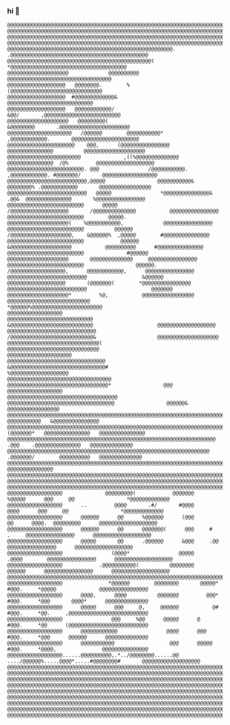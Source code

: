### hi 👋

    @@@@@@@@@@@@@@@@@@@@@@@@@@@@@@@@@@@@@@@@@@@@@@@@@@@@@@@@@@@@@@@@@@@@@@@@@@@@@@@@@@@@@@@@@@@@@@@@@@@@@@@@@@@@@@@@@@@@@@@@
    @@@@@@@@@@@@@@@@@@@@@@@@@@@@@@@@@@@@@@@@@@@@@@@@@@@@@@@@@@@@@@@@@@@@@@@@@@@@@@@@@@@@@@@@@@@@@@@@@@@@@@@@@@@@@@@@@@@@@@@@
    @@@@@@@@@@@@@@@@@@@@@@@@@@@@@@@@@@@@@@@@@@@@@@@@@@@@@@@@@@@@@@@@@@@@@@@@@@@@@@@@@@@@@@@@@@@@@@@@@@@@@@@@@@@@@@@@@@@@@@@@
    @@@@@@@@@@@@@@@@@@@@@@@@@@@@@@@@@@@@@@@@@@@@@@@@@@@@@@@@@@@@@@@@@@@@@@@@@@@@@@@@@@@@@@@@@@@@@@@@@@@@@@@@@@@@@@@@@@@@@@@@
    @@@@@@@@@@@@@@@@@@@@@@@@@@@@@@@@@@@@@@@@@@@@@@@@@@@@@@.                   .@@@@@@@@@@@@@@@@@@@@@@@@@@@@@@@@@@@@@@@@@@@@@
    @@@@@@@@@@@@@@@@@@@@@@@@@@@@@@@@@@@@@@@@@@@@@@@(                                 *@@@@@@@@@@@@@@@@@@@@@@@@@@@@@@@@@@@@@@
    @@@@@@@@@@@@@@@@@@@@             @@@@@@@@@@                                           @@@@@@@@@@@@@@@@@@@@@@@@@@@@@@@@@@
    @@@@@@@@@@@@@@@@@@@   @@@@@@@@.        %                                                 (@@@@@@@@@@@@@@@@@@@@@@@@@@@@@@
    @@@@@@@@@@@@@@@@@@@  #@@@@@@@@@@@@@&                                                        @@@@@@@@@@@@@@@@@@@@@@@@@@@@
    @@@@@@@@@@@@@@@@@@@   @@@@@@@@@@@@/                                                &@@/       ,@@@@@@@@@@@@@@@@@@@@@@@@@
    @@@@@@@@@@@@@@@@@@@@   @@@@@@@@@(                                               &@@@@@@@@       .@@@@@@@@@@@@@@@@@@@@@@@
    @@@@@@@@@@@@@@@@@@@@@   /@@@@@@        @@@@@@@@@@@*                          ,@@@@@@@@@@@@.       @@@@@@@@@@@@@@@@@@@@@@
    @@@@@@@@@@@@@@@@@@@@@@    @@@,      (@@@@@@@@@@@@@@@@                      @@@@@@@@@@@@@@@          @@@@@@@@@@@@@@@@@@@@
    @@@@@@@@@@@@@@@@@@@@@@@@              ,((%@@@@@@@@@@@@@@                @@@@@@@@@@@@@@@  /@%         @@@@@@@@@@@@@@@@@@@
    @@@@@@@@@@@@@@@@@@@@@@@@@. @@@                /@@@@@@@@@@@.            ,@@@@@@@@@@@@. #@@@@@@@/       @@@@@@@@@@@@@@@@@@
    @@@@@@@@@@@@@@@@@@@@@@@@@@,@@@@@                 @@@@@@@@@@@&            @@@@@@@@% .@@@@@@@@@@@@       @@@@@@@@@@@@@@@@@
    @@@@@@@@@@@@@@@@@@@@@@@@@@   @@@@@                *@@@@@@@@@@@@@@@&        .@@&  @@@@@@@@@@@@@@@       %@@@@@@@@@@@@@@@@
    @@@@@@@@@@@@@@@@@@@@@@@@@      @@@@@               /@@@@@@@@@@@@@@@@@@@       /@@@@@@@@@@@@@@           @@@@@@@@@@@@@@@@
    @@@@@@@@@@@@@@@@@@@@@@@@@        @@@@@.              @@@@@@@@@@@@@@@@@@@@(    %@@@@@@@@@@@,             @@@@@@@@@@@@@@@@
    @@@@@@@@@@@@@@@@@@@@@@@@@          @@@@@@             /@@@@@@@@@@@@@@@@@@@@,    &@@@@@@%  ,@@@@@        #@@@@@@@@@@@@@@@
    @@@@@@@@@@@@@@@@@@@@@@@@@            @@@@@@             &@@@@@@@@@@@@@@@@@@@@           @@@@@@@@@@      #@@@@@@@@@@@@@@@
    @@@@@@@@@@@@@@@@@@@@@@@@@              #@@@@@@            @@@@@@@@@@@@@@@@@@@@       @@@@@@@@@@@@@@     @@@@@@@@@@@@@@@@
    @@@@@@@@@@@@@@@@@@@@@@@@@                 @@@@@@.          /@@@@@@@@@@@@@@@@@@,      @@@@@@@@@@@@,      @@@@@@@@@@@@@@@@
    @@@@@@@@@@@@@@@@@@@@@@@@@@                  &@@@@@@         @@@@@@@@@@@@@@@@@@@       (@@@@@@@(        *@@@@@@@@@@@@@@@@
    @@@@@@@@@@@@@@@@@@@@@@@@@@                     @@@@@@@     @@@@@@@@@@@@@@@@@@@@*         %@,           @@@@@@@@@@@@@@@@@
    @@@@@@@@@@@@@@@@@@@@@@@@@@@                      *@@@@@@%@@@@@@@@@@@@@@@@@@@@@@@                      @@@@@@@@@@@@@@@@@@
    @@@@@@@@@@@@@@@@@@@@@@@@@@@@                        &@@@@@@@@@@@@@@@@@@@@@@@@@@@                     @@@@@@@@@@@@@@@@@@@
    @@@@@@@@@@@@@@@@@@@@@@@@@@@@@                      /@@@@@@@@@@@@@@@@@@@@@@@@@@@&                    @@@@@@@@@@@@@@@@@@@@
    @@@@@@@@@@@@@@@@@@@@@@@@@@@@@@(                  @@@@@@@@@@@@@@@@@@@@@@@@@@@@@@                    @@@@@@@@@@@@@@@@@@@@@
    @@@@@@@@@@@@@@@@@@@@@@@@@@@@@@@@              &@@@@@@@@@@@@@@@@@@@@@@@@@@@@@@@#                     %@@@@@@@@@@@@@@@@@@@
    @@@@@@@@@@@@@@@@@@@@@@@@@@@@@@@@@@          @@@@@@@@@@@@@@@@@@@@@@@@@@@@@@@@@*                 @@@    @@@@@@@@@@@@@@@@@@
    @@@@@@@@@@@@@@@@@@@@@@@@@@@@@@@@@@@@     @@@@@@@@@@@@@@@@@@@@@@@@@@@@@@@@@@@                 @@@@@@&   @@@@@@@@@@@@@@@@@
    @@@@@@@@@@@@@@@@@@@@@@@@@@@@@@@@@@@@@@@@@@@@@@@@@@@@@@@@@@@@@@@@@@@@@@@@@@@@@@@#          @@@@@@@@@@@   &@@@@@@@@@@@@@@@
    @@@@@@@@@@@@@@@@@@@@@@@@@@@@@@@@@@@@@@@@@@@@@@@@@@@@@@@@@@@@@@@@@@@@@@@    (@@@@@@@*   @@@@@@@@@@@@@@@   @@@@@@@@@@@@@@@
    @@@@@@@@@@@@@@@@@@@@@@@@@@@@@@@@@@@@@@@@@@@@@@@@@@@@@@@@@@@@@@@@@@@@           .@@@    .@@@@@@@@@@@@@@@   @@@@@@@@@@@@@@
    @@@@@@@@@@@@@@@@@@@@@@@@@@@@@@@@@@@@@@@@@@@@@@@@@@@@@@@@@@@@@@@@@@          .@@@@@@@/        @@@@@@@@@@   @@@@@@@@@@@@@@
    @@@@@@@@@@@@@@@@@@@@@@@@@@@@@@@@@@@@@@@@@@@@@@@@@@@@@@@@@@@@@@@@@@@@@@@@@@@@@@@@@@@@@@@@@@               @@@@@@@@@@@@@@@
    @@@@@@@@@@@@@@@@@@@@@@@@@@@@@@@@@@@@@@@@@@@@@@@@@@@@@@@@@@@@@@@@@@@@@@@@@@@@@@@@@@@@@@@@@@@@@@@@@@@@@@@@@@@@@@@@@@@@@@@@
    @@@@@@@@@@@@@@@@@@@@@@@@@@@@@@@@@@@@@@@@@@@@@@@@@@@@@@@@@@@@@@@@@@@@@@@@@@@@@@@@@@@@@@@@@@@@@@@@@@@@@@@@@@@@@@@@@@@@@@@@
    @@@@@@@@@@@@@@@@@@@@@@@@@@@@@@@@@@@@@@@@@@@@@@@@@@@@@@@@@@@@@@@@@@@@@@@@@@@@@@@@@@@@@@@@@@@@@@@@@@@@@@@@@@@@@@@@@@@@@@@@
    @@@@@@@@@@@@@@@@@@              @@@@@@@@@(            @@@@@@@      %@@@@@      @@@     @@                 *@@@@@@@@@@@@@
    @@@@@@@@@@@@@@@@@@      ..         @@@@       .#/       #@@@@        @@@@      @@@     @@                 *@@@@@@@@@@@@@
    @@@@@@@@@@@@@@@@@@      @@@@@@      @@      %@@@@@@      (@@@          @@      @@@@.  @@@@@@@@@      @@@@@@@@@@@@@@@@@@@
    @@@@@@@@@@@@@@@@@@      @@@@@@      @@      @@@@@@@(      @@@     #      .     @@@@@@@@@@@@@@@@      @@@@@@@@@@@@@@@@@@@
    @@@@@@@@@@@@@@@@@@      @@@@@       @@      .@@@@@@      &@@@     .@@          @@@@@@@@@@@@@@@@      @@@@@@@@@@@@@@@@@@@
    @@@@@@@@@@@@@@@@@@                (@@@@*                @@@@@     .@@@@        @@@@@@@@@@@@@@@@      @@@@@@@@@@@@@@@@@@@
    @@@@@@@@@@@@@@@@@@            .@@@@@@@@@@@(          @@@@@@@@      @@@@@@      @@@@@@@@@@@@@@@@      @@@@@@@@@@@@@@@@@@@
    @@@@@@@@@@@@@@@@@@@@@@@@@@@@@@@@@@@@@@@@@@@@@@@@@@@@@@@@@@@@@@@@@@@@@@@@@@@@@@@@@@@@@@@@@@@@@@@@@@@@@@@@@@@@@@@@@@@@@@@@
    @@@@@@@@@@@@@@@@@@               *@@@@@@        @@@@@@@@       @@@@@*     #@@@.     *@@@@@              @@@@@@@@@@@@@@@@
    @@@@@@@@@@@@@@@@@@      @@@@,      @@@@          @@@@@@@         @@@*     #@@@.     *@@@       @@@@*      @@@@@@@@@@@@@@
    @@@@@@@@@@@@@@@@@@      @@@@@      @@@     @,     @@@@@@           @#     #@@@.     *@@.     ,@@@@@@@@@@@@@@@@@@@@@@@@@@
    @@@@@@@@@@@@@@@@@@                @@@     %@@      @@@@@      @           #@@@.     *@@      (@@@@@@@@@@@@@@@@@@@@@@@@@@
    @@@@@@@@@@@@@@@@@@      @@@@@@@@@@@@                @@@@      @@@         #@@@.     *@@@      @@@@@@      @@@@@@@@@@@@@@
    @@@@@@@@@@@@@@@@@@      @@@@@@@@@@@                  @@@      @@@@@       #@@@.     *@@@@,               @@@@@@@@@@@@@@@
    @@@@@@@@@@@@@@@@@@......@@@@@@@@@@,.*../@@@@@@@@......@@ ..../@@@@@@%.....@@@@*.....#@@@@@@@@#       @@@@@@@@@@@@@@@@@@@
    @@@@@@@@@@@@@@@@@@@@@@@@@@@@@@@@@@@@@@@@@@@@@@@@@@@@@@@@@@@@@@@@@@@@@@@@@@@@@@@@@@@@@@@@@@@@@@@@@@@@@@@@@@@@@@@@@@@@@@@@
    @@@@@@@@@@@@@@@@@@@@@@@@@@@@@@@@@@@@@@@@@@@@@@@@@@@@@@@@@@@@@@@@@@@@@@@@@@@@@@@@@@@@@@@@@@@@@@@@@@@@@@@@@@@@@@@@@@@@@@@@
    @@@@@@@@@@@@@@@@@@@@@@@@@@@@@@@@@@@@@@@@@@@@@@@@@@@@@@@@@@@@@@@@@@@@@@@@@@@@@@@@@@@@@@@@@@@@@@@@@@@@@@@@@@@@@@@@@@@@@@@@
    @@@@@@@@@@@@@@@@@@@@@@@@@@@@@@@@@@@@@@@@@@@@@@@@@@@@@@@@@@@@@@@@@@@@@@@@@@@@@@@@@@@@@@@@@@@@@@@@@@@@@@@@@@@@@@@@@@@@@@@@
    @@@@@@@@@@@@@@@@@@@@@@@@@@@@@@@@@@@@@@@@@@@@@@@@@@@@@@@@@@@@@@@@@@@@@@@@@@@@@@@@@@@@@@@@@@@@@@@@@@@@@@@@@@@@@@@@@@@@@@@@
    @@@@@@@@@@@@@@@@@@@@@@@@@@@@@@@@@@@@@@@@@@@@@@@@@@@@@@@@@@@@@@@@@@@@@@@@@@@@@@@@@@@@@@@@@@@@@@@@@@@@@@@@@@@@@@@@@@@@@@@@
    @@@@@@@@@@@@@@@@@@@@@@@@@@@@@@@@@@@@@@@@@@@@@@@@@@@@@@@@@@@@@@@@@@@@@@@@@@@@@@@@@@@@@@@@@@@@@@@@@@@@@@@@@@@@@@@@@@@@@@@@
    @@@@@@@@@@@@@@@@@@@@@@@@@@@@@@@@@@@@@@@@@@@@@@@@@@@@@@@@@@@@@@@@@@@@@@@@@@@@@@@@@@@@@@@@@@@@@@@@@@@@@@@@@@@@@@@@@@@@@@@@
    @@@@@@@@@@@@@@@@@@@@@@@@@@@@@@@@@@@@@@@@@@@@@@@@@@@@@@@@@@@@@@@@@@@@@@@@@@@@@@@@@@@@@@@@@@@@@@@@@@@@@@@@@@@@@@@@@@@@@@@@
